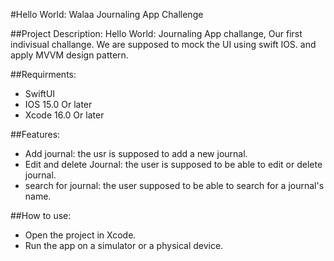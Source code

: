 #Hello World: Walaa Journaling App Challenge 

##Project Description:
Hello World: Journaling App challange, Our first indivisual challange. We are supposed to mock the UI using swift IOS. and apply MVVM design pattern.

##Requirments: 
- SwiftUI
- IOS 15.0 Or later
- Xcode 16.0 Or later

##Features: 
- Add journal: the usr is supposed to add a new journal.
- Edit and delete Journal: the user is supposed to be able to edit or delete journal.
- search for journal: the user supposed to be able to search for a journal's name.

##How to use: 
- Open the project in Xcode.
- Run the app on a simulator or a physical device.

